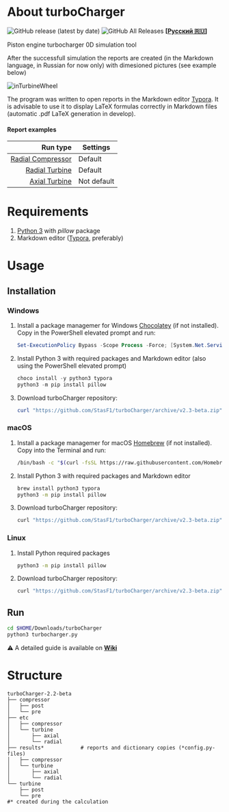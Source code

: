 # About turboCharger
![GitHub release (latest by date)](https://img.shields.io/github/v/release/StasF1/turboCharger)
![GitHub All Releases](https://img.shields.io/github/downloads/StasF1/turboCharger/total)
**[[Русский 🇷🇺](https://github.com/StasF1/turboCharger/blob/master/README.ru.md)]**

Piston engine turbocharger 0D simulation tool

After the successfull simulation the reports are created (in the Markdown
language, in Russian for now only) with dimesioned pictures (see example below)

![inTurbineWheel](https://github.com/StasF1/turboCharger/wiki/images/inTurbineWheel.png)

The program was written to open reports in the Markdown editor
[Typora](https://typora.io). It is advisable to use it to display LaTeX formulas
correctly in Markdown files (automatic .pdf LaTeX generation in develop).

#### Report examples
| Run type | Settings |
| -------: | -------- |
| [Radial Compressor](https://github.com/StasF1/turboCharger/releases/download/v1-beta/compressorReport.pdf) | Default |
| [Radial Turbine](https://github.com/StasF1/turboCharger/releases/download/v1-beta/radialTurbineReport.pdf) | Default |
| [Axial Turbine](https://github.com/StasF1/turboCharger/releases/download/v1-beta/axialTurbineReport.pdf) | Not default |


# Requirements
1. [Python 3](https://www.python.org/downloads/) with _pillow_ package
1. Markdown editor ([Typora](https://typora.io/#download), preferably)


# Usage
## Installation
### Windows
1. Install a package managemer for Windows [Chocolatey](https://chocolatey.org/)
(if not installed). Copy in the PowerShell elevated prompt and run:
    ```PowerShell
    Set-ExecutionPolicy Bypass -Scope Process -Force; [System.Net.ServicePointManager]::SecurityProtocol = [System.Net.ServicePointManager]::SecurityProtocol -bor 3072; iex ((New-Object System.Net.WebClient).DownloadString('https://chocolatey.org/install.ps1'))
    ```
1. Install Python 3 with required packages and Markdown editor (also using the PowerShell elevated prompt)
    ```PowerShell
    choco install -y python3 typora
    python3 -m pip install pillow
    ```
1. Download turboCharger repository:
    ```PowerShell
    curl "https://github.com/StasF1/turboCharger/archive/v2.3-beta.zip" -o $HOME/Downloads/turboCharger
    ```

### macOS
1. Install a package managemer for macOS [Homebrew](https://brew.sh/)
(if not installed). Copy into the Terminal and run:
    ```bash
    /bin/bash -c "$(curl -fsSL https://raw.githubusercontent.com/Homebrew/install/master/install.sh)"
    ```
1. Install Python 3 with required packages and Markdown editor
    ```bash
    brew install python3 typora
    python3 -m pip install pillow
    ```
1. Download turboCharger repository:
    ```bash
    curl "https://github.com/StasF1/turboCharger/archive/v2.3-beta.zip" -o $HOME/Downloads/turboCharger
    ```

### Linux
1. Install Python required packages
    ```bash
    python3 -m pip install pillow
    ```
1. Download turboCharger repository:
    ```bash
    curl "https://github.com/StasF1/turboCharger/archive/v2.3-beta.zip" -o $HOME/Downloads/turboCharger
    ```

## Run
```bash
cd $HOME/Downloads/turboCharger
python3 turbocharger.py
```
⚠ A detailed guide is available on [**Wiki**](https://github.com/StasF1/turboCharger/wiki)


# Structure
```gitignore
turboCharger-2.2-beta
├── compressor
│   ├── post
│   └── pre
├── etc
│   ├── compressor
│   └── turbine
│       ├── axial
│       └── radial
├── results*            # reports and dictionary copies (*config.py-files)
│   ├── compressor
│   └── turbine
│       ├── axial
│       └── radial
└── turbine
    ├── post
    └── pre
#* created during the calculation
```